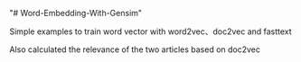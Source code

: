 "# Word-Embedding-With-Gensim" 


Simple examples to train word vector with word2vec、doc2vec and fasttext


Also calculated the relevance of the two articles based on doc2vec
